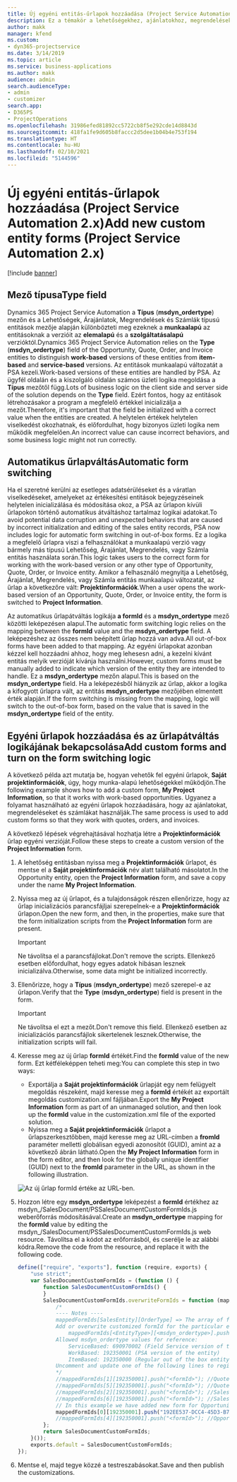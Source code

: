 ```yaml
---
title: Új egyéni entitás-űrlapok hozzáadása (Project Service Automation 2.x)
description: Ez a témakör a lehetőségekhez, ajánlatokhoz, megrendelésekhez és számlákhoz tartozó egyéni entitás-űrlapok hozzáadásával kapcsolatban tartalmaz tájékoztatást a Dynamics 365 Project Service Automation 2.x alkalmazásban.
author: makk
manager: kfend
ms.custom:
- dyn365-projectservice
ms.date: 3/14/2019
ms.topic: article
ms.service: business-applications
ms.author: makk
audience: admin
search.audienceType:
- admin
- customizer
search.app:
- D365PS
- ProjectOperations
ms.openlocfilehash: 31986efed81892cc5722cb8f5e292cde14d8843d
ms.sourcegitcommit: 418fa1fe9d605b8faccc2d5dee1b04b4e753f194
ms.translationtype: HT
ms.contentlocale: hu-HU
ms.lasthandoff: 02/10/2021
ms.locfileid: "5144596"
---
```

# <a name="add-new-custom-entity-forms-project-service-automation-2x"></a><span data-ttu-id="36246-103">Új egyéni entitás-űrlapok hozzáadása (Project Service Automation 2.x)</span><span class="sxs-lookup"><span data-stu-id="36246-103">Add new custom entity forms (Project Service Automation 2.x)</span></span>

[!include [banner](../../includes/psa-now-project-operations.md)]

## <a name="type-field"></a><span data-ttu-id="36246-104">Mező típusa</span><span class="sxs-lookup"><span data-stu-id="36246-104">Type field</span></span> 

<span data-ttu-id="36246-105">Dynamics 365 Project Service Automation a **Típus** (**msdyn\_ordertype**) mezőn és a Lehetőségek, Árajánlatok, Megrendelések és Számlák típusú entitások mezője alapján különbözteti meg ezeknek a **munkaalapú** az entitásoknak a verzióit az **elemalapú** és a **szolgáltatásalapú** verzióktól.</span><span class="sxs-lookup"><span data-stu-id="36246-105">Dynamics 365 Project Service Automation relies on the **Type** (**msdyn\_ordertype**) field of the Opportunity, Quote, Order, and Invoice entities to distinguish **work-based** versions of these entities from **item-based** and **service-based** versions.</span></span> <span data-ttu-id="36246-106">Az entitások munkaalapú változatát a PSA kezeli.</span><span class="sxs-lookup"><span data-stu-id="36246-106">Work-based versions of these entities are handled by PSA.</span></span> <span data-ttu-id="36246-107">Az ügyfél oldalán és a kiszolgáló oldalán számos üzleti logika megoldása a **Típus** mezőtől függ.</span><span class="sxs-lookup"><span data-stu-id="36246-107">Lots of business logic on the client side and server side of the solution depends on the **Type** field.</span></span> <span data-ttu-id="36246-108">Ezért fontos, hogy az entitások létrehozásakor a program a megfelelő értékkel inicializálja a mezőt.</span><span class="sxs-lookup"><span data-stu-id="36246-108">Therefore, it's important that the field be initialized with a correct value when the entities are created.</span></span> <span data-ttu-id="36246-109">A helytelen értékek helytelen viselkedést okozhatnak, és előfordulhat, hogy bizonyos üzleti logika nem működik megfelelően.</span><span class="sxs-lookup"><span data-stu-id="36246-109">An incorrect value can cause incorrect behaviors, and some business logic might not run correctly.</span></span>

## <a name="automatic-form-switching"></a><span data-ttu-id="36246-110">Automatikus űrlapváltás</span><span class="sxs-lookup"><span data-stu-id="36246-110">Automatic form switching</span></span>

<span data-ttu-id="36246-111">Ha el szeretné kerülni az esetleges adatsérüléseket és a váratlan viselkedéseket, amelyeket az értékesítési entitások bejegyzéseinek helytelen inicializálása és módosítása okoz, a PSA az űrlapon kívüli űrlapokon történő automatikus átváltáshoz tartalmaz logikai adatokat.</span><span class="sxs-lookup"><span data-stu-id="36246-111">To avoid potential data corruption and unexpected behaviors that are caused by incorrect initialization and editing of the sales entity records, PSA now includes logic for automatic form switching in out-of-box forms.</span></span> <span data-ttu-id="36246-112">Ez a logika a megfelelő űrlapra viszi a felhasználókat a munkaalapú verzió vagy bármely más típusú Lehetőség, Árajánlat, Megrendelés, vagy Számla entitás használata során.</span><span class="sxs-lookup"><span data-stu-id="36246-112">This logic takes users to the correct form for working with the work-based version or any other type of Opportunity, Quote, Order, or Invoice entity.</span></span> <span data-ttu-id="36246-113">Amikor a felhasználó megnyitja a Lehetőség, Árajánlat, Megrendelés, vagy Számla entitás munkaalapú változatát, az űrlap a következőre vált: **Projektinformációk**.</span><span class="sxs-lookup"><span data-stu-id="36246-113">When a user opens the work-based version of an Opportunity, Quote, Order, or Invoice entity, the form is switched to **Project Information**.</span></span>

<span data-ttu-id="36246-114">Az automatikus űrlapátváltás logikája **a formId** és a **msdyn\_ordertype** mező közötti leképezésen alapul.</span><span class="sxs-lookup"><span data-stu-id="36246-114">The automatic form switching logic relies on the mapping between the **formId** value and the **msdyn\_ordertype** field.</span></span> <span data-ttu-id="36246-115">A leképezéshez az összes nem beépített űrlap hozzá van adva.</span><span class="sxs-lookup"><span data-stu-id="36246-115">All out-of-box forms have been added to that mapping.</span></span> <span data-ttu-id="36246-116">Az egyéni űrlapokat azonban kézzel kell hozzáadni ahhoz, hogy meg lehesesn adni, a kezelni kívánt entitás melyik verzióját kívánja használni.</span><span class="sxs-lookup"><span data-stu-id="36246-116">However, custom forms must be manually added to indicate which version of the entity they are intended to handle.</span></span> <span data-ttu-id="36246-117">Ez a **msdyn\_ordertype** mezőn alapul.</span><span class="sxs-lookup"><span data-stu-id="36246-117">This is based on the **msdyn\_ordertype** field.</span></span> <span data-ttu-id="36246-118">Ha a leképezésből hiányzik az űrlap, akkor a logika a kifogyott űrlapra vált, az entitás **msdyn\_ordertype** mezőjében elmentett érték alapján.</span><span class="sxs-lookup"><span data-stu-id="36246-118">If the form switching is missing from the mapping, logic will switch to the out-of-box form, based on the value that is saved in the **msdyn\_ordertype** field of the entity.</span></span>

## <a name="add-custom-forms-and-turn-on-the-form-switching-logic"></a><span data-ttu-id="36246-119">Egyéni űrlapok hozzáadása és az űrlapátváltás logikájának bekapcsolása</span><span class="sxs-lookup"><span data-stu-id="36246-119">Add custom forms and turn on the form switching logic</span></span>

<span data-ttu-id="36246-120">A következő példa azt mutatja be, hogyan vehetők fel egyéni űrlapok, **Saját projektinformációk**, úgy, hogy munka-alapú lehetőségekkel működjön.</span><span class="sxs-lookup"><span data-stu-id="36246-120">The following example shows how to add a custom form, **My Project Information**, so that it works with work-based opportunities.</span></span> <span data-ttu-id="36246-121">Ugyanez a folyamat használható az egyéni űrlapok hozzáadására, hogy az ajánlatokat, megrendeléseket és számlákat használják.</span><span class="sxs-lookup"><span data-stu-id="36246-121">The same process is used to add custom forms so that they work with quotes, orders, and invoices.</span></span>

<span data-ttu-id="36246-122">A következő lépések végrehajtásával hozhatja létre a **Projektinformációk** űrlap egyéni verzióját.</span><span class="sxs-lookup"><span data-stu-id="36246-122">Follow these steps to create a custom version of the **Project Information** form.</span></span>

1. <span data-ttu-id="36246-123">A lehetőség entitásban nyissa meg a **Projektinformációk** űrlapot, és mentse el a **Saját projektinformációk** név alatt található másolatot.</span><span class="sxs-lookup"><span data-stu-id="36246-123">In the Opportunity entity, open the **Project Information** form, and save a copy under the name **My Project Information**.</span></span>
2. <span data-ttu-id="36246-124">Nyissa meg az új űrlapot, és a tulajdonságok részen ellenőrizze, hogy az űrlap inicializációs parancsfájljai szerepelnek-e a **Projektinformációk** űrlapon.</span><span class="sxs-lookup"><span data-stu-id="36246-124">Open the new form, and then, in the properties, make sure that the form initialization scripts from the **Project Information** form are present.</span></span> 

    > [!IMPORTANT]
    > <span data-ttu-id="36246-125">Ne távolítsa el a parancsfájlokat.</span><span class="sxs-lookup"><span data-stu-id="36246-125">Don't remove the scripts.</span></span> <span data-ttu-id="36246-126">Ellenkező esetben előfordulhat, hogy egyes adatok hibásan lesznek inicializálva.</span><span class="sxs-lookup"><span data-stu-id="36246-126">Otherwise, some data might be initialized incorrectly.</span></span>

3. <span data-ttu-id="36246-127">Ellenőrizze, hogy a **Típus** (**msdyn\_ordertype**) mező szerepel-e az űrlapon.</span><span class="sxs-lookup"><span data-stu-id="36246-127">Verify that the **Type** (**msdyn\_ordertype**) field is present in the form.</span></span> 

    > [!IMPORTANT]
    > <span data-ttu-id="36246-128">Ne távolítsa el ezt a mezőt.</span><span class="sxs-lookup"><span data-stu-id="36246-128">Don't remove this field.</span></span> <span data-ttu-id="36246-129">Ellenkező esetben az inicializációs parancsfájlok sikertelenek lesznek.</span><span class="sxs-lookup"><span data-stu-id="36246-129">Otherwise, the initialization scripts will fail.</span></span>

4. <span data-ttu-id="36246-130">Keresse meg az új űrlap **formId** értékét.</span><span class="sxs-lookup"><span data-stu-id="36246-130">Find the **formId** value of the new form.</span></span> <span data-ttu-id="36246-131">Ezt kétféleképpen teheti meg:</span><span class="sxs-lookup"><span data-stu-id="36246-131">You can complete this step in two ways:</span></span>

    - <span data-ttu-id="36246-132">Exportálja a **Saját projektinformációk** űrlapját egy nem felügyelt megoldás részeként, majd keresse meg a **formId** értékét az exportált megoldás customization.xml fájljában.</span><span class="sxs-lookup"><span data-stu-id="36246-132">Export the **My Project Information** form as part of an unmanaged solution, and then look up the **formId** value in the customization.xml file of the exported solution.</span></span>
    - <span data-ttu-id="36246-133">Nyissa meg a **Saját projektinformációk** űrlapot a űrlapszerkesztőbben, majd keresse meg az URL-címben a **fromId** paraméter melletti globálisan egyedi azonosítót (GUID), amint az a következő ábrán látható.</span><span class="sxs-lookup"><span data-stu-id="36246-133">Open the **My Project Information** form in the form editor, and then look for the globally unique identifier (GUID) next to the **fromId** parameter in the URL, as shown in the following illustration.</span></span>

    ![Az új űrlap formId értéke az URL-ben.](media/how-to-add-custom-forms-in-v2.0.png)

5. <span data-ttu-id="36246-135">Hozzon létre egy **msdyn\_ordertype** leképezést a **formId** értékhez az msdyn\_/SalesDocument/PSSalesDocumentCustomFormIds.js weberőforrás módosításával.</span><span class="sxs-lookup"><span data-stu-id="36246-135">Create an **msdyn\_ordertype** mapping for the **formId** value by editing the msdyn\_/SalesDocument/PSSalesDocumentCustomFormIds.js web resource.</span></span> <span data-ttu-id="36246-136">Távolítsa el a kódot az erőforrásból, és cserélje le az alábbi kódra.</span><span class="sxs-lookup"><span data-stu-id="36246-136">Remove the code from the resource, and replace it with the following code.</span></span>

    ```javascript
    define(["require", "exports"], function (require, exports) {
        "use strict";
        var SalesDocumentCustomFormIds = (function () {
            function SalesDocumentCustomFormIds() {
            }
            SalesDocumentCustomFormIds.overwriteFormIds = function (mappedFormIds) {
                /*
                ---- Notes ----
                mappedFormIds[SalesEntity][OrderType] => The array of forms IDs that support particular entity and order type
                Add or overwrite customized formId for the particular entity and order type by calling:
                    mappedFormIds[<EntityType>][<msdyn_ordertype>].push("<formId>");
                Allowed msdyn_ordertype values for reference:
                    ServiceBased: 690970002 (Field Service version of the entity)
                    WorkBased: 192350001 (PSA version of the entity)
                    ItemBased: 192350000 (Regular out of the box entity)
                Uncomment and update one of the following lines to register custom PSA form for required entity:
                */      
                //mappedFormIds[1][192350001].push("<formId>"); //Quote
                //mappedFormIds[5][192350001].push("<formId>"); //Quote Line
                //mappedFormIds[2][192350001].push("<formId>"); //Sales Order
                //mappedFormIds[6][192350001].push("<formId>"); //Sales Order Line
                // In this example we have added new form for Opportunity
                mappedFormIds[0][192350001].push("192EE537-DCC4-45D3-B7AF-EA694B9113D2"); //Opportunity
                //mappedFormIds[4][192350001].push("<formId>"); //Opportunity Line
            };
            return SalesDocumentCustomFormIds;
        }());
        exports.default = SalesDocumentCustomFormIds;
    });
    ```

6. <span data-ttu-id="36246-137">Mentse el, majd tegye közzé a testreszabásokat.</span><span class="sxs-lookup"><span data-stu-id="36246-137">Save and then publish the customizations.</span></span>

